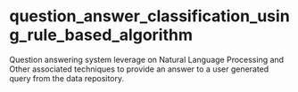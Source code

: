 # question_answer_classification_using_rule_based_algorithm
Question answering system leverage on Natural Language Processing and Other associated techniques to provide an answer to a user generated query from the data repository. 
